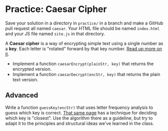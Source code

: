 # Practice: Caesar Cipher

Save your solution in a directory in `practice/` in a branch and make a GitHub pull request all named `caesar`.
Your HTML file should be named `index.html` and your JS file named `site.js` in that directory.

A **Caesar cipher** is a way of encrypting simple text using a single number as a **key**.
Each letter is "rotated" forward by that key number.
[Read up more on it](http://www.cs.trincoll.edu/~crypto/historical/caesar.html).

* Implement a function `caesarEncrypt(plainStr, key)` that returns the encrypted version.
* Implement a function `caesarDecrypt(encStr, key)` that returns the plain text version.

## Advanced

Write a function `guessKey(encStr)` that uses letter frequency analysis to guess which key is correct.
[That same page](http://www.cs.trincoll.edu/~crypto/historical/caesar.html) has a technique for deciding which key is "closest".
Use the algorithm there as a guideline, but try to adapt it to the principles and structural ideas we've learned in the class.
